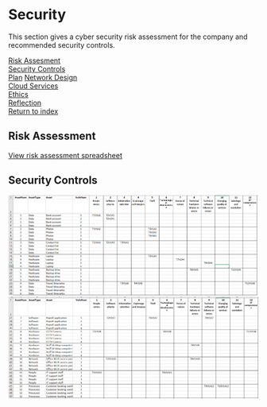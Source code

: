 # Security
This section gives a cyber security risk assessment for the company and recommended security controls.

[Risk Assesment](#risk-assessment)  
[Security Controls](#security-controls)  
[Plan](./plan.md)  [
Network Design](./network.md)  
[Cloud Services](./cloud.md)  
[Ethics](./ethics.md)  
[Reflection](./reflection.md)  
[Return to index](./README.md)  

## Risk Assessment
[View risk assessment spreadsheet](./risk-assessment.xlsx)

## Security Controls

![TVAMatrix](./images/TVAMatrix_1.png)
![TVAMatrix](./images/TVAMatrix_2.png)
